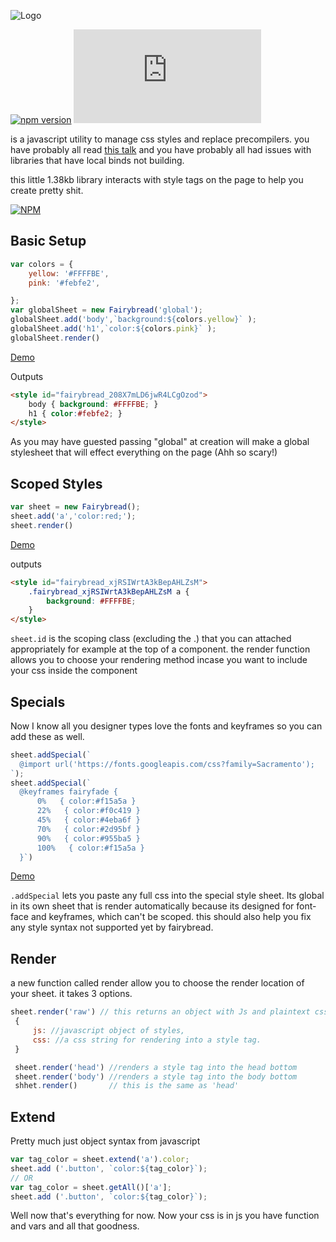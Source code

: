 ![Logo](logo.png)

[![npm version](https://badge.fury.io/js/fairybread.svg)](https://badge.fury.io/js/fairybread)
![core gzip size](http://img.badgesize.io/https://unpkg.com/fairybread@1.2.0/dist/fairybread.min.js?compression=gzip&label=core%20gzip%20size)

is a javascript utility to manage css styles and replace precompilers.
you have probably all read [this talk](https://speakerdeck.com/vjeux/react-css-in-js) and you have probably all had issues with libraries that have local binds not building.

this little 1.38kb library interacts with style tags on the page to help you create pretty shit.

[![NPM](https://nodei.co/npm/fairybread.png?downloads=true&downloadRank=false&stars=true)](https://nodei.co/npm/fairybread/)

## Basic Setup
```js
var colors = {
    yellow: '#FFFFBE',
    pink: '#febfe2',

};
var globalSheet = new Fairybread('global');
globalSheet.add('body',`background:${colors.yellow}` );
globalSheet.add('h1',`color:${colors.pink}` );
globalSheet.render()
```
[Demo](http://codepen.io/stagfoo/pen/xqdWKE)

Outputs
```html
<style id="fairybread_208X7mLD6jwR4LCgOzod">
    body { background: #FFFFBE; }
    h1 { color:#febfe2; }
</style>
```
As you may have guested passing "global" at creation will make a global stylesheet that will effect everything on the page (Ahh so scary!)

## Scoped Styles
```js
var sheet = new Fairybread();
sheet.add('a','color:red;');
sheet.render()
```
[Demo](http://codepen.io/stagfoo/pen/qrmoEr)

outputs
```html
<style id="fairybread_xjRSIWrtA3kBepAHLZsM">
    .fairybread_xjRSIWrtA3kBepAHLZsM a {
        background: #FFFFBE;
    }
</style>
```
`sheet.id` is the scoping class (excluding the .) that you can attached appropriately for example at the top of a component. the render function allows you to choose your rendering method incase you want to include your css inside the component

## Specials
Now I know all you designer types love the fonts and keyframes so you can add these as well.
```js
sheet.addSpecial(`
  @import url('https://fonts.googleapis.com/css?family=Sacramento');
`);
sheet.addSpecial(`
  @keyframes fairyfade {
      0%   { color:#f15a5a }
      22%   { color:#f0c419 }
      45%   { color:#4eba6f }
      70%   { color:#2d95bf }
      90%   { color:#955ba5 }
      100%   { color:#f15a5a }
  }`)
```
[Demo](http://codepen.io/stagfoo/pen/vxmROp)

`.addSpecial` lets you paste any full css into the special style sheet.
Its global in its own sheet that is render automatically because its designed for font-face and keyframes, which can't be scoped. this should also help you fix any style syntax not supported yet by fairybread.

## Render
a new function called render allow you to choose the render location of your sheet. it takes 3 options.

```js
sheet.render('raw') // this returns an object with Js and plaintext css
 {
     js: //javascript object of styles,
     css: //a css string for rendering into a style tag.
 }

 sheet.render('head') //renders a style tag into the head bottom
 sheet.render('body') //renders a style tag into the body bottom
 shhet.render()       // this is the same as 'head'
```
## Extend
Pretty much just object syntax from javascript
```js
var tag_color = sheet.extend('a').color;
sheet.add ('.button', `color:${tag_color}`);
// OR
var tag_color = sheet.getAll()['a'];
sheet.add ('.button', `color:${tag_color}`);
```
Well now that's everything for now. Now your css is in js you have function and vars and all that goodness.
